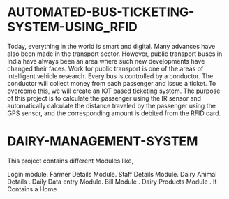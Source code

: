 # AUTOMATED-BUS-TICKETING-SYSTEM-USING_RFID
Today, everything in the world is smart and digital. Many advances have also been made in the transport sector. 
However, public transport buses in India have always been an area where such new developments have 
changed their faces. Work for public transport is one of the areas of intelligent vehicle research. Every bus is 
controlled by a conductor. The conductor will collect money from each passenger and issue a ticket. To 
overcome this, we will create an IOT based ticketing system. The purpose of this project is to calculate the 
passenger using the IR sensor and automatically calculate the distance traveled by the passenger using the GPS 
sensor, and the corresponding amount is debited from the RFID card.

# DAIRY-MANAGEMENT-SYSTEM
This project contains different Modules like,

Login module.
Farmer Details Module.
Staff Details Module.
Dairy Animal Details .
Daily Data entry Module.
Bill Module .
Dairy Products Module .
It Contains a Home 
